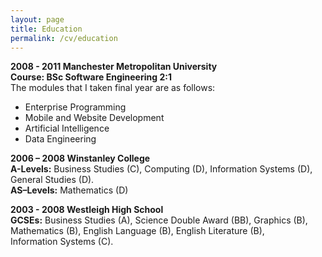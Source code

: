 ```yaml
---
layout: page
title: Education
permalink: /cv/education
---
```


**2008 \- 2011 Manchester Metropolitan University**  
	**Course: BSc Software Engineering 2:1**  
	The modules that I taken final year are as follows:

* Enterprise Programming  
* Mobile and Website Development  
* Artificial Intelligence  
* Data Engineering

**2006 – 2008 Winstanley College**  
**A-Levels:**	Business Studies (C), Computing (D), Information Systems (D),   
		General Studies (D).  
**AS–Levels:**	Mathematics (D)

**2003 \- 2008 Westleigh High School**  
**GCSEs:**	Business Studies (A), Science Double Award (BB), Graphics (B),   
	Mathematics (B), English Language (B), English Literature (B),   
	Information Systems (C).